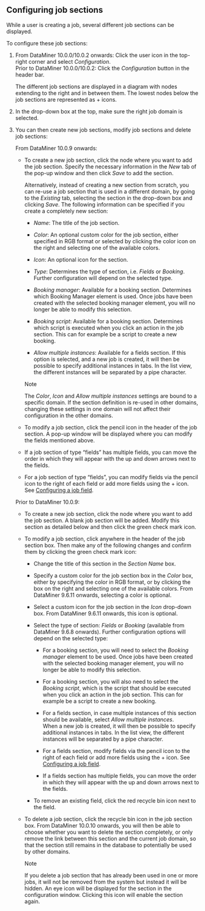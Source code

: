 ## Configuring job sections

While a user is creating a job, several different job sections can be displayed.

To configure these job sections:

1. From DataMiner 10.0.0/10.0.2 onwards: Click the user icon in the top-right corner and select *Configuration*.<br>Prior to DataMiner 10.0.0/10.0.2: Click the *Configuration* button in the header bar.

    The different job sections are displayed in a diagram with nodes extending to the right and in between them. The lowest nodes below the job sections are represented as + icons.

2. In the drop-down box at the top, make sure the right job domain is selected.

3. You can then create new job sections, modify job sections and delete job sections:

    From DataMiner 10.0.9 onwards:

    - To create a new job section, click the node where you want to add the job section. Specify the necessary information in the *New* tab of the pop-up window and then click *Save* to add the section.

        Alternatively, instead of creating a new section from scratch, you can re-use a job section that is used in a different domain, by going to the *Existing* tab, selecting the section in the drop-down box and clicking *Save*.
        The following information can be specified if you create a completely new section:

        - *Name*: The title of the job section.

        - *Color*: An optional custom color for the job section, either specified in RGB format or selected by clicking the color icon on the right and selecting one of the available colors.

        - *Icon*: An optional icon for the section.

        - *Type*: Determines the type of section, i.e. *Fields* or *Booking*. Further configuration will depend on the selected type.

        - *Booking manager*: Available for a booking section. Determines which Booking Manager element is used. Once jobs have been created with the selected booking manager element, you will no longer be able to modify this selection.

        - *Booking script*: Available for a booking section. Determines which script is executed when you click an action in the job section. This can for example be a script to create a new booking.

        - *Allow multiple instances*: Available for a fields section. If this option is selected, and a new job is created, it will then be possible to specify additional instances in tabs. In the list view, the different instances will be separated by a pipe character.

        > [!NOTE]
        > The *Color*, *Icon* and *Allow multiple instances* settings are bound to a specific domain. If the section definition is re-used in other domains, changing these settings in one domain will not affect their configuration in the other domains.

    - To modify a job section, click the pencil icon in the header of the job section. A pop-up window will be displayed where you can modify the fields mentioned above.

    - If a job section of type “fields” has multiple fields, you can move the order in which they will appear with the up and down arrows next to the fields.

    - For a job section of type “fields”, you can modify fields via the pencil icon to the right of each field or add more fields using the + icon. See [Configuring a job field](Configuring_a_job_field.md).

    Prior to DataMiner 10.0.9:

    - To create a new job section, click the node where you want to add the job section. A blank job section will be added. Modify this section as detailed below and then click the green check mark icon.

    - To modify a job section, click anywhere in the header of the job section box. Then make any of the following changes and confirm them by clicking the green check mark icon:

        - Change the title of this section in the *Section Name* box.

        - Specify a custom color for the job section box in the *Color* box, either by specifying the color in RGB format, or by clicking the box on the right and selecting one of the available colors. From DataMiner 9.6.11 onwards, selecting a color is optional.

        - Select a custom icon for the job section in the *Icon* drop-down box. From DataMiner 9.6.11 onwards, this icon is optional.

        - Select the type of section: *Fields* or *Booking* (available from DataMiner 9.6.8 onwards). Further configuration options will depend on the selected type:

            - For a booking section, you will need to select the *Booking manager* element to be used. Once jobs have been created with the selected booking manager element, you will no longer be able to modify this selection.

            - For a booking section, you will also need to select the *Booking script*, which is the script that should be executed when you click an action in the job section. This can for example be a script to create a new booking.

            - For a fields section, in case multiple instances of this section should be available, select *Allow multiple instances*. <br>When a new job is created, it will then be possible to specify additional instances in tabs. In the list view, the different instances will be separated by a pipe character.

            - For a fields section, modify fields via the pencil icon to the right of each field or add more fields using the + icon. See [Configuring a job field](Configuring_a_job_field.md).

            - If a fields section has multiple fields, you can move the order in which they will appear with the up and down arrows next to the fields.

        - To remove an existing field, click the red recycle bin icon next to the field.

    - To delete a job section, click the recycle bin icon in the job section box. From DataMiner 10.0.10 onwards, you will then be able to choose whether you want to delete the section completely, or only remove the link between this section and the current job domain, so that the section still remains in the database to potentially be used by other domains.

        > [!NOTE]
        > If you delete a job section that has already been used in one or more jobs, it will not be removed from the system but instead it will be hidden. An eye icon will be displayed for the section in the configuration window. Clicking this icon will enable the section again.
        >
